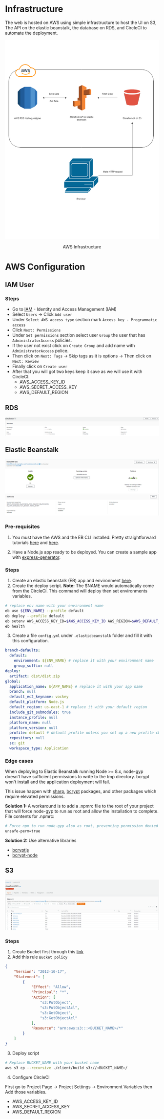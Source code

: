 # Infrastructure

The web is hosted on AWS using simple infrastructure to host the UI on S3, The API on the elastic beanstalk, the database on RDS, and CircleCI to automate the deployment.

<p align="center">
<img src="./assets/images/infrastructures.png" alt="infrastructure diagram" />
<p align="center">AWS Infrastructure</p>
</p>


# AWS Configuration

## IAM User

### Steps

- Go to [IAM](https://console.aws.amazon.com/iamv2/home?#/home) - Identity and Access Management (IAM)
- Select `Users` -> Click `Add user`
- Under `Select AWS access type` section mark `Access key - Programmatic access`
- Click `Next: Permissions`
- Under `Set permissions` section select user `Group` the user that has `AdministratorAccess` policies.
- If the user not exist click on `Create Group` and add name with `AdministratorAccess` police.   
- Then click on `Next: Tags` -> Skip tags as it is options -> Then click on `Next: Review`
- Finally click on `Create user`
- After that you will got two keys keep it save as we will use it with CircleCI.
    - AWS_ACCESS_KEY_ID
    - AWS_SECRET_ACCESS_KEY
    - AWS_DEFAULT_REGION
## RDS

![RDS Screenshot](./assets/images/rds-screenshot.png)



## Elastic Beanstalk

![EBS Screenshot](./assets/images/ebs-screenshot.png)
![EBS Screenshot](./assets/images/ebs-env-screenshot.png)

### Pre-requisites

1. You must have the AWS and the EB CLI installed. Pretty straightforward tutorials [here](https://docs.aws.amazon.com/cli/latest/userguide/cli-chap-getting-started.html) and [here](https://docs.aws.amazon.com/elasticbeanstalk/latest/dg/eb-cli3-install.html).

2. Have a Node.js app ready to be deployed. You can create a sample app with [express-generator](https://expressjs.com/en/starter/generator.html).

### Steps 

1. Create an elastic beanstalk (EB) app and environment [here](https://docs.aws.amazon.com/elasticbeanstalk/latest/dg/using-features.environments.html).
2. Create the deploy script. **Note:** The $NAME would automatically come from the CircleCi. This command will deploy then set environments variables.

```bash
# replace env name with your environment name
eb use ${ENV_NAME} --profile default
eb deploy --profile default
eb setenv AWS_ACCESS_KEY_ID=$AWS_ACCESS_KEY_ID AWS_REGION=$AWS_DEFAULT_REGION SECRET_ACCESS_KEY_ID=$AWS_SECRET_ACCESS_KEY --profile default
eb health
```

3. Create a file `config,yml` under `.elasticbeanstalk` folder and fill it with this configuration.

```yml
branch-defaults:
  default:
    environment: ${ENV_NAME} # replace it with your environment name
    group_suffix: null
deploy:
  artifact: dist/dist.zip
global:
  application_name: ${APP_NAME} # replace it with your app name
  branch: null
  default_ec2_keyname: vockey
  default_platform: Node.js
  default_region: us-east-1 # replace it with your default region
  include_git_submodules: true
  instance_profile: null
  platform_name: null
  platform_version: null
  profile: default # default profile unless you set up a new profile change it.
  repository: null
  sc: git
  workspace_type: Application
```

### Edge cases

When deploying to Elastic Beanstalk running Node >= 8.x, node-gyp doesn't have sufficient permissions to write to the tmp directory. bcrypt won't install and the application deployment will fail.

This issue happen with [sharp](https://www.npmjs.com/package/sharp), [bcrypt](https://www.npmjs.com/package/bcrypt) packages, and other packages which require elevated permissions.

**Solution 1:** A workaround is to add a .npmrc file to the root of your project that will force node-gyp to run as root and allow the installation to complete. 
File contents for .npmrc:

```bash
# Force npm to run node-gyp also as root, preventing permission denied errors in AWS with npm@5 or @6
unsafe-perm=true
```

**Solution 2:** Use alternative libraries

- [bcryptjs](https://www.npmjs.com/package/bcryptjs)
- [bcrypt-node](https://www.npmjs.com/package/bcrypt-node)

## S3

![S3 Screenshot](./assets/images/s3-screenshot.png)

### Steps 

1. Create Bucket first through this [link](https://s3.console.aws.amazon.com/s3/home)
2. Add this rule `Bucket policy` 

```json
{
    "Version": "2012-10-17",
    "Statement": [
        {
            "Effect": "Allow",
            "Principal": "*",
            "Action": [
                "s3:PutObject",
                "s3:PutObjectAcl",
                "s3:GetObject",
                "s3:GetObjectAcl"
            ],
            "Resource": "arn:aws:s3:::<BUCKET_NAME>/*"
        }
    ]
}
```

3. Deploy script

```bash
# Replace BUCKET_NAME with your bucket name
aws s3 cp --recursive ./client/build s3://<BUCKET_NAME>/
```

4. Configure CircleCI

First go to Project Page -> Project Settings -> Environment Variables then Add those variables.

- AWS_ACCESS_KEY_ID
- AWS_SECRET_ACCESS_KEY
- AWS_DEFAULT_REGION

